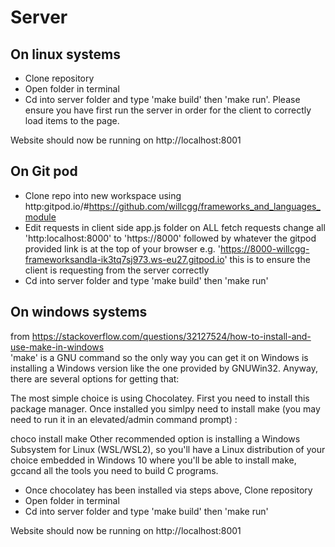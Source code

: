 Server
======

## On linux systems

- Clone repository
- Open folder in terminal
- Cd into server folder and type 'make build' then 'make run'. Please ensure you have first run the server in order for the client to correctly load items to the page.

Website should now be running on http://localhost:8001

## On Git pod

- Clone repo into new workspace using http:gitpod.io/#https://github.com/willcgg/frameworks_and_languages_module
- Edit requests in client side app.js folder on ALL fetch requests change all 'http:localhost:8000' to 'https://8000' followed by whatever the gitpod provided link is at the top of your browser e.g. 'https://8000-willcgg-frameworksandla-ik3tq7sj973.ws-eu27.gitpod.io' this is to ensure the client is requesting from the server correctly
- Cd into server folder and type 'make build' then 'make run'

## On windows systems

from https://stackoverflow.com/questions/32127524/how-to-install-and-use-make-in-windows <br/>
'make' is a GNU command so the only way you can get it on Windows is installing a Windows version like the one provided by GNUWin32. Anyway, there are several options for getting that:

The most simple choice is using Chocolatey. First you need to install this package manager. Once installed you simlpy need to install make (you may need to run it in an elevated/admin command prompt) :

choco install make
Other recommended option is installing a Windows Subsystem for Linux (WSL/WSL2), so you'll have a Linux distribution of your choice embedded in Windows 10 where you'll be able to install make, gccand all the tools you need to build C programs.

- Once chocolatey has been installed via steps above, Clone repository
- Open folder in terminal
- Cd into server folder and type 'make build' then 'make run'

Website should now be running on http://localhost:8001
